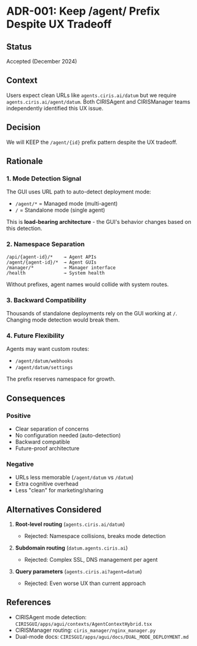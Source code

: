 # ADR-001: Keep /agent/ Prefix Despite UX Tradeoff

## Status
Accepted (December 2024)

## Context
Users expect clean URLs like `agents.ciris.ai/datum` but we require `agents.ciris.ai/agent/datum`. Both CIRISAgent and CIRISManager teams independently identified this UX issue.

## Decision
We will KEEP the `/agent/{id}` prefix pattern despite the UX tradeoff.

## Rationale

### 1. Mode Detection Signal
The GUI uses URL path to auto-detect deployment mode:
- `/agent/*` = Managed mode (multi-agent)
- `/` = Standalone mode (single agent)

This is **load-bearing architecture** - the GUI's behavior changes based on this detection.

### 2. Namespace Separation
```
/api/{agent-id}/*    → Agent APIs
/agent/{agent-id}/*  → Agent GUIs
/manager/*           → Manager interface
/health              → System health
```

Without prefixes, agent names would collide with system routes.

### 3. Backward Compatibility
Thousands of standalone deployments rely on the GUI working at `/`. Changing mode detection would break them.

### 4. Future Flexibility
Agents may want custom routes:
- `/agent/datum/webhooks`
- `/agent/datum/settings`

The prefix reserves namespace for growth.

## Consequences

### Positive
- Clear separation of concerns
- No configuration needed (auto-detection)
- Backward compatible
- Future-proof architecture

### Negative
- URLs less memorable (`/agent/datum` vs `/datum`)
- Extra cognitive overhead
- Less "clean" for marketing/sharing

## Alternatives Considered

1. **Root-level routing** (`agents.ciris.ai/datum`)
   - Rejected: Namespace collisions, breaks mode detection

2. **Subdomain routing** (`datum.agents.ciris.ai`)
   - Rejected: Complex SSL, DNS management per agent

3. **Query parameters** (`agents.ciris.ai?agent=datum`)
   - Rejected: Even worse UX than current approach

## References
- CIRISAgent mode detection: `CIRISGUI/apps/agui/contexts/AgentContextHybrid.tsx`
- CIRISManager routing: `ciris_manager/nginx_manager.py`
- Dual-mode docs: `CIRISGUI/apps/agui/docs/DUAL_MODE_DEPLOYMENT.md`
